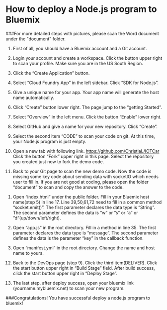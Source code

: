 How to deploy a Node.js program to Bluemix
==========================================

###For more detailed steps with pictures, please scan the Word document under the "document" folder.

1.	First of all, you should have a Bluemix account and a Git account. 

2.	Login your account and create a workspace.  Click the button upper right to scan your profile. Make sure you are in the US South Region.

3.	Click the “Create Application” button. 

4.	Select “Cloud Foundry App” in the left sidebar.  Click “SDK for Node.js”.

5.	Give a unique name for your app. Your app name will generate the host name automatically.  

6.	Click “Create” button lower right. The page jump to the “getting Started”.  
 
7.	Select “Overview” in the left menu.  Click the button “Enable” lower right.

8.	Select GitHub and give a name for your new repository. Click “Create”.

9.	Select the second item “CODE” to scan your code on git. At this time, your  Node.js program is just empty. 

10.	Open a new tab with following link. 
	https://github.com/ChristiaL/IOTCar
	Click the button “Fork” upper right in this page. Select the repository you created just now to fork the demo code.

11.	Back to your Git page to scan the new demo code. Now the code is missing some key code about sending data with socketIO which needs user to fill in. If you are not good at coding, please open the folder “document” to scan and copy the answer to the code.

  1)	Open “index.html” under the public folder.  Fill in your Bluemix host name(step 5)  in line 17. Line 39,50,61,72 need to fill in a  common method “socket.emit()”. The first parameter declares the data type is “String”. The second parameter defines the data is “w” or ”s” or ”a” or ”d”(up/down/left/right).   

  2)	Open “app.js” in the root directory. Fill in a method in line 35. The first parameter declares the data type is “message”. The second parameter defines the data is the parameter “key” in the callback function. 
	
  3)	Open “manifest.yml” in the root directory. Change the name and host name to yours.

12.	Back to the DevOps page (step 9). Click the third item(DELIVER). Click the start button upper right in “Build Stage” field. After build success, click the start button upper right in “Deploy Stage”.  

13.	 The last step, after deploy success, open your bluemix link (yourname.mybluemix.net) to scan your new program. 


###Congratulations! You have successful deploy a node.js program to bluemix!

 



 




